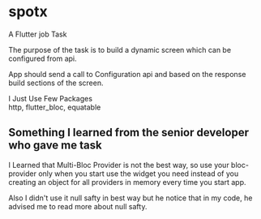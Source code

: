 # spotx

A Flutter job Task

The purpose of the task is to build a dynamic screen which can be
configured from api.

App should send a call to Configuration api and based on the response
build sections of the screen.

I Just Use Few Packages   
  http, 
  flutter_bloc,
  equatable

## Something I learned from the senior developer who gave me task
I Learned that Multi-Bloc Provider is not the best way, so use your bloc-provider only when you 
start use the widget you need instead of you creating an object for all providers in memory every time you start app.

Also I didn't use it null safty in best way but he notice that in my code, he advised me to read more about null safty.
